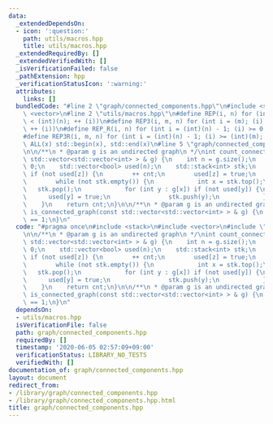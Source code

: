 ```yaml
---
data:
  _extendedDependsOn:
  - icon: ':question:'
    path: utils/macros.hpp
    title: utils/macros.hpp
  _extendedRequiredBy: []
  _extendedVerifiedWith: []
  _isVerificationFailed: false
  _pathExtension: hpp
  _verificationStatusIcon: ':warning:'
  attributes:
    links: []
  bundledCode: "#line 2 \"graph/connected_components.hpp\"\n#include <stack>\n#include\
    \ <vector>\n#line 2 \"utils/macros.hpp\"\n#define REP(i, n) for (int i = 0; (i)\
    \ < (int)(n); ++ (i))\n#define REP3(i, m, n) for (int i = (m); (i) < (int)(n);\
    \ ++ (i))\n#define REP_R(i, n) for (int i = (int)(n) - 1; (i) >= 0; -- (i))\n\
    #define REP3R(i, m, n) for (int i = (int)(n) - 1; (i) >= (int)(m); -- (i))\n#define\
    \ ALL(x) std::begin(x), std::end(x)\n#line 5 \"graph/connected_components.hpp\"\
    \n\n/**\n * @param g is an undirected graph\n */\nint count_connected_components(const\
    \ std::vector<std::vector<int> > & g) {\n    int n = g.size();\n    int cnt =\
    \ 0;\n    std::vector<bool> used(n);\n    std::stack<int> stk;\n    REP (z, n)\
    \ if (not used[z]) {\n        ++ cnt;\n        used[z] = true;\n        stk.push(z);\n\
    \        while (not stk.empty()) {\n            int x = stk.top();\n         \
    \   stk.pop();\n            for (int y : g[x]) if (not used[y]) {\n          \
    \      used[y] = true;\n                stk.push(y);\n            }\n        }\n\
    \    }\n    return cnt;\n}\n\n/**\n * @param g is an undirected graph\n */\nbool\
    \ is_connected_graph(const std::vector<std::vector<int> > & g) {\n    return count_connected_components(g)\
    \ == 1;\n}\n"
  code: "#pragma once\n#include <stack>\n#include <vector>\n#include \"utils/macros.hpp\"\
    \n\n/**\n * @param g is an undirected graph\n */\nint count_connected_components(const\
    \ std::vector<std::vector<int> > & g) {\n    int n = g.size();\n    int cnt =\
    \ 0;\n    std::vector<bool> used(n);\n    std::stack<int> stk;\n    REP (z, n)\
    \ if (not used[z]) {\n        ++ cnt;\n        used[z] = true;\n        stk.push(z);\n\
    \        while (not stk.empty()) {\n            int x = stk.top();\n         \
    \   stk.pop();\n            for (int y : g[x]) if (not used[y]) {\n          \
    \      used[y] = true;\n                stk.push(y);\n            }\n        }\n\
    \    }\n    return cnt;\n}\n\n/**\n * @param g is an undirected graph\n */\nbool\
    \ is_connected_graph(const std::vector<std::vector<int> > & g) {\n    return count_connected_components(g)\
    \ == 1;\n}\n"
  dependsOn:
  - utils/macros.hpp
  isVerificationFile: false
  path: graph/connected_components.hpp
  requiredBy: []
  timestamp: '2020-06-05 02:57:09+09:00'
  verificationStatus: LIBRARY_NO_TESTS
  verifiedWith: []
documentation_of: graph/connected_components.hpp
layout: document
redirect_from:
- /library/graph/connected_components.hpp
- /library/graph/connected_components.hpp.html
title: graph/connected_components.hpp
---
```

